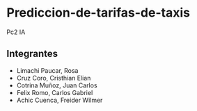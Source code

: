 # Prediccion-de-tarifas-de-taxis
Pc2 IA
## Integrantes
* Limachi Paucar, Rosa 
* Cruz Coro, Cristhian Elian
* Cotrina Muñoz, Juan Carlos
* Felix Romo, Carlos Gabriel
* Achic Cuenca, Freider Wilmer
